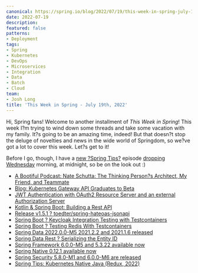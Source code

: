 ```yaml
---
canonical: https://spring.io/blog/2022/07/19/this-week-in-spring-july-19th-2022
date: 2022-07-19
description: 
featured: false
patterns:
- Deployment
tags:
- Spring
- Kubernetes
- DevOps
- Microservices
- Integration
- Data
- Batch
- Cloud
team:
- Josh Long
title: 'This Week in Spring - July 19th, 2022'
---
```


<div>
 <p>Hi, Spring fans! Welcome to another installment of <em>This Week in Spring</em>! This week I?m trying to wind down some threads and take some vacation with my family. It?s going to be an amazing time, indeed! But that doesn?t stop the deluge of novelties and news in the wide world of Springdom, so we?ve got a lot to cover this week. Let?s get to it!</p>
 <p>Before I go, though, I have a <a href="https://twitter.com/SpringTipsLive">new ?Spring Tips?</a> episode <a href="https://bit.ly/spring-tips-playlist">dropping Wednesday</a> morning, at midnight, so be on the look out :) </p>
 <ul>
  <li><a href="https://spring.io/blog/2022/07/14/a-bootiful-podcast-nate-schutta-the-thinking-person-s-architect-my-friend-and-teammate">A Bootiful Podcast: Nate Schutta: The Thinking Person?s Architect, My Friend, and Teammate</a></li>
  <li><a href="https://kubernetes.io/blog/2022/07/13/gateway-api-graduates-to-beta/">Blog: Kubernetes Gateway API Graduates to Beta</a></li>
  <li><a href="https://medium.com/geekculture/jwt-authentication-with-oauth2-resource-server-and-an-external-authorization-server-2b8fd1524fc8">JWT Authentication with OAuth2 Resource Server and an external Authorization Server</a></li>
  <li><a href="https://proandroiddev.com/kotlin-spring-boot-building-a-rest-api-29598d39a392?gi=4051b9bdb8a6">Kotlin &amp; Spring Boot: Building a Rest API</a></li>
  <li><a href="https://github.com/toedter/spring-hateoas-jsonapi/releases/tag/v1.5.1">Release v1.5.1 ? toedter/spring-hateoas-jsonapi</a></li>
  <li><a href="https://feeds.feedblitz.com/~/702999536/0/baeldung~Spring-Boot-Keycloak-Integration-Testing-with-Testcontainers">Spring Boot ? Keycloak Integration Testing with Testcontainers</a></li>
  <li><a href="https://feeds.feedblitz.com/~/702736446/0/baeldung~Spring-Boot-Testing-Redis-With-Testcontainers">Spring Boot ? Testing Redis With Testcontainers</a></li>
  <li><a href="https://spring.io/blog/2022/07/15/spring-data-2022-0-0-m5-2021-2-2-and-2021-1-6-released">Spring Data 2022.0.0-M5 2021.2.2 and 2021.1.6 released</a></li>
  <li><a href="https://feeds.feedblitz.com/~/702999532/0/baeldung~Spring-Data-Rest-Serializing-the-Entity-ID">Spring Data Rest ? Serializing the Entity ID</a></li>
  <li><a href="https://spring.io/blog/2022/07/14/spring-framework-6-0-0-m5-and-5-3-22-available-now">Spring Framework 6.0.0-M5 and 5.3.22 available now</a></li>
  <li><a href="https://spring.io/blog/2022/07/13/spring-native-0-12-1-available-now">Spring Native 0.12.1 available now</a></li>
  <li><a href="https://spring.io/blog/2022/07/18/spring-security-5-8-0-m1-and-6-0-0-m6-are-released">Spring Security 5.8.0-M1 and 6.0.0-M6 are released</a></li>
  <li><a href="https://spring.io/blog/2022/07/17/spring-tips-kubernetes-native-java-redux-2022">Spring Tips: Kubernetes Native Java (Redux, 2022)</a></li>
 </ul>
</div>

